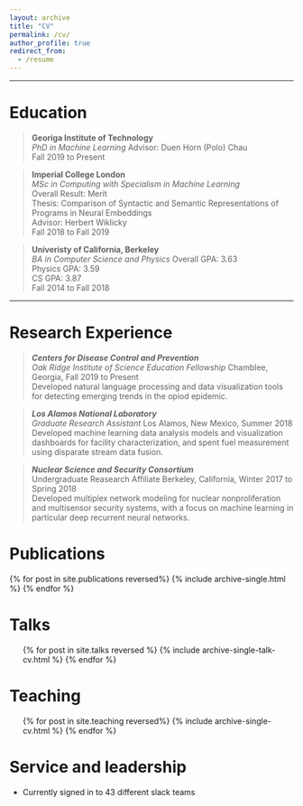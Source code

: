 ```yaml
---
layout: archive
title: "CV"
permalink: /cv/
author_profile: true
redirect_from:
  - /resume
---
```


---

# Education

> **Georiga Institute of Technology**  
> _PhD in Machine Learning_
> Advisor: Duen Horn (Polo) Chau  
> Fall 2019 to Present

> **Imperial College London**  
> _MSc in Computing with Specialism in Machine Learning_  
> Overall Result: Merit  
> Thesis: Comparison of Syntactic and Semantic Representations of Programs in Neural Embeddings  
> Advisor: Herbert Wiklicky  
> Fall 2018 to Fall 2019

> **Univeristy of California, Berkeley**  
> _BA in Computer Science and Physics_
> Overall GPA: 3.63  
> Physics GPA: 3.59  
> CS GPA: 3.87  
> Fall 2014 to Fall 2018

---

# Research Experience

> **_Centers for Disease Control and Prevention_**  
> _Oak Ridge Institute of Science Education Fellowship_
> Chamblee, Georgia, Fall 2019 to Present  
> Developed natural language processing and data visualization tools for detecting emerging trends in the opiod epidemic.

> **_Los Alamos National Laboratory_**  
> _Graduate Research Assistant_
> Los Alamos, New Mexico, Summer 2018  
> Developed machine learning data analysis models and visualization dashboards for facility characterization, and spent fuel measurement using disparate stream data fusion.

> **_Nuclear Science and Security Consortium_**  
> Undergraduate Reasearch Affiliate
> Berkeley, California, Winter 2017 to Spring 2018  
> Developed multiplex network modeling for nuclear nonproliferation and multisensor security systems, with a focus on machine learning in particular deep recurrent neural networks.

# Publications

{% for post in site.publications reversed%}
{% include archive-single.html %}
{% endfor %}

# Talks

  <ul>{% for post in site.talks reversed %}
    {% include archive-single-talk-cv.html %}
  {% endfor %}</ul>
  
Teaching
======
  <ul>{% for post in site.teaching reversed%}
    {% include archive-single-cv.html %}
  {% endfor %}</ul>
  
Service and leadership
======
* Currently signed in to 43 different slack teams
